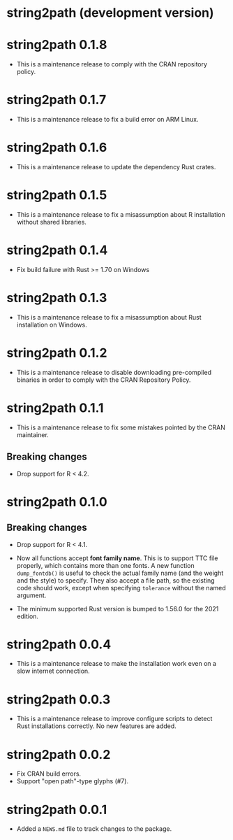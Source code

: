 # string2path (development version)

# string2path 0.1.8

* This is a maintenance release to comply with the CRAN repository policy.

# string2path 0.1.7

* This is a maintenance release to fix a build error on ARM Linux.

# string2path 0.1.6

* This is a maintenance release to update the dependency Rust crates.

# string2path 0.1.5

* This is a maintenance release to fix a misassumption about R installation
  without shared libraries.

# string2path 0.1.4

* Fix build failure with Rust >= 1.70 on Windows

# string2path 0.1.3

* This is a maintenance release to fix a misassumption about Rust installation
  on Windows.

# string2path 0.1.2

* This is a maintenance release to disable downloading pre-compiled binaries in
  order to comply with the CRAN Repository Policy.

# string2path 0.1.1

* This is a maintenance release to fix some mistakes pointed by the CRAN
  maintainer.

## Breaking changes

* Drop support for R < 4.2.

# string2path 0.1.0

## Breaking changes

* Drop support for R < 4.1.

* Now all functions accept **font family name**. This is to support TTC file
  properly, which contains more than one fonts. A new function `dump_fontdb()`
  is useful to check the actual family name (and the weight and the style) to
  specify.
  They also accept a file path, so the existing code should work, except when
  specifying `tolerance` without the named argument.

* The minimum supported Rust version is bumped to 1.56.0 for the 2021 edition.

# string2path 0.0.4

* This is a maintenance release to make the installation work even on a slow
  internet connection.

# string2path 0.0.3

* This is a maintenance release to improve configure scripts to detect Rust
  installations correctly. No new features are added.

# string2path 0.0.2

* Fix CRAN build errors.
* Support "open path"-type glyphs (#7).

# string2path 0.0.1

* Added a `NEWS.md` file to track changes to the package.
